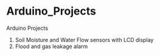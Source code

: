 # Arduino_Projects
Arduino Projects 
1. Soil Moisture and Water Flow sensors with LCD display
2. Flood and gas leakage alarm
